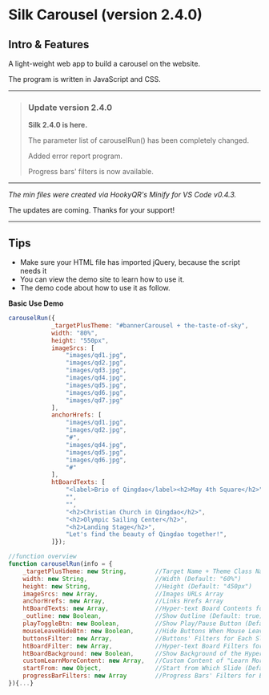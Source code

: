 # Silk Carousel (version 2.4.0)

## Intro & Features

A light-weight web app to build a carousel on the website.

The program is written in JavaScript and CSS.

---

> ### Update version 2.4.0
>
> **Silk 2.4.0 is here.**
>
> The parameter list of carouselRun() has been completely changed.
>
> Added error report program.
>
> Progress bars' filters is now available.

---

*The min files were created via HookyQR's Minify for VS Code v0.4.3.*

The updates are coming. Thanks for your support!

---

## Tips

  - Make sure your HTML file has imported jQuery, because the script needs it
  - You can view the demo site to learn how to use it.
  - The demo code about how to use it as follow.

**Basic Use Demo**
	
```JavaScript
carouselRun({
			_targetPlusTheme: "#bannerCarousel + the-taste-of-sky",
			width: "80%",
			height: "550px",
			imageSrcs: [
				"images/qd1.jpg",
				"images/qd2.jpg",
				"images/qd3.jpg",
				"images/qd4.jpg",
				"images/qd5.jpg",
				"images/qd6.jpg",
				"images/qd7.jpg"
			],
			anchorHrefs: [
				"images/qd1.jpg",
				"images/qd2.jpg",
				"#",
				"images/qd4.jpg",
				"images/qd5.jpg",
				"images/qd6.jpg",
				"#"
			],
			htBoardTexts: [
				"<label>Brio of Qingdao</label><h2>May 4th Square</h2>",
				"",
				"",
				"<h2>Christian Church in Qingdao</h2>",
				"<h2>Olympic Sailing Center</h2>",
				"<h2>Landing Stage</h2>",
				"Let's find the beauty of Qingdao together!",
			]});

//function overview
function carouselRun(info = {
	_targetPlusTheme: new String,        //Target Name + Theme Class Name
	width: new String,                   //Width (Default: "60%")
	height: new String,                  //Height (Default: "450px")
	imageSrcs: new Array,                //Images URLs Array
	anchorHrefs: new Array,              //Links Hrefs Array
	htBoardTexts: new Array,             //Hyper-text Board Contents for Each Slide
	_outline: new Boolean,               //Show Outline (Default: true)
	playToggleBtn: new Boolean,          //Show Play/Pause Button (Default: true)
	mouseLeaveHideBtn: new Boolean,      //Hide Buttons When Mouse Leaves (Default: true)
	buttonsFilter: new Array,            //Buttons' Filters for Each Slide
	htBoardFilter: new Array,            //Hyper-text Board Filters for Each Slide
	htBoardBackground: new Boolean,      //Show Background of the Hyper-text Board (Default: true)
	customLearnMoreContent: new Array,   //Custom Content of "Learn More" Button for Each Slide
	startFrom: new Object,               //Start from Which Slide (Default: 1)
	progressBarFilters: new Array        //Progress Bars' Filters for Each Slide
}){...}

```